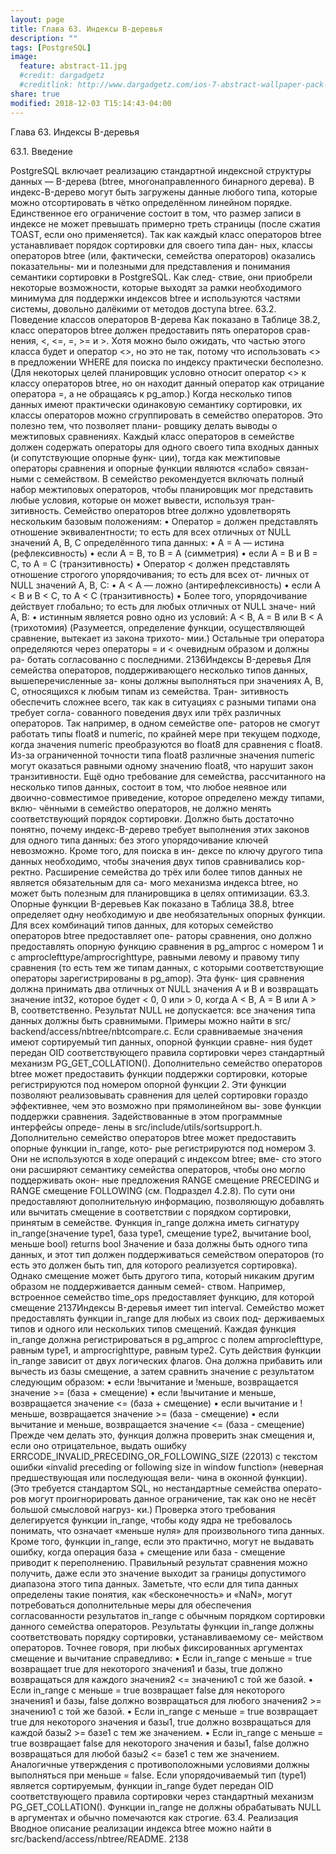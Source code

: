 ```yaml
---
layout: page
title: Глава 63. Индексы B-деревья
description: ""
tags: [PostgreSQL]
image:
  feature: abstract-11.jpg
  #credit: dargadgetz
  #creditlink: http://www.dargadgetz.com/ios-7-abstract-wallpaper-pack-for-iphone-5-and-ipod-touch-retina/
share: true
modified: 2018-12-03 T15:14:43-04:00
---
```


Глава 63. Индексы B-деревья

63.1. Введение

PostgreSQL включает реализацию стандартной индексной структуры данных — B-дерева (btree,
многонаправленного бинарного дерева). В индекс-B-дерево могут быть загружены данные любого
типа, которые можно отсортировать в чётко определённом линейном порядке. Единственное его
ограничение состоит в том, что размер записи в индексе не может превышать примерно треть
страницы (после сжатия TOAST, если оно применяется).
Так как каждый класс операторов btree устанавливает порядок сортировки для своего типа дан-
ных, классы операторов btree (или, фактически, семейства операторов) оказались показательны-
ми и полезными для представления и понимания семантики сортировки в PostgreSQL. Как след-
ствие, они приобрели некоторые возможности, которые выходят за рамки необходимого минимума
для поддержки индексов btree и используются частями системы, довольно далёкими от методов
доступа btree.
63.2. Поведение классов операторов B-дерева
Как показано в Таблице 38.2, класс операторов btree должен предоставить пять операторов срав-
нения, <, <=, =, >= и >. Хотя можно было ожидать, что частью этого класса будет и оператор <>, но
это не так, потому что использовать <> в предложении WHERE для поиска по индексу практически
бесполезно. (Для некоторых целей планировщик условно относит оператор <> к классу операторов
btree, но он находит данный оператор как отрицание оператора =, а не обращаясь к pg_amop.)
Когда несколько типов данных имеют практически одинаковую семантику сортировки, их классы
операторов можно сгруппировать в семейство операторов. Это полезно тем, что позволяет плани-
ровщику делать выводы о межтиповых сравнениях. Каждый класс операторов в семействе должен
содержать операторы для одного своего типа входных данных (и сопутствующие опорные функ-
ции), тогда как межтиповые операторы сравнения и опорные функции являются «слабо» связан-
ными с семейством. В семейство рекомендуется включать полный набор межтиповых операторов,
чтобы планировщик мог представить любые условия, которые он может вывести, используя тран-
зитивность.
Семейство операторов btree должно удовлетворять нескольким базовым положениям:
• Оператор = должен представлять отношение эквивалентности; то есть для всех отличных от
NULL значений A, B, C определённого типа данных:
• A = A — истина (рефлексивность)
• если A = B, то B = A (симметрия)
• если A = B и B = C, то A = C (транзитивность)
• Оператор < должен представлять отношение строгого упорядочивания; то есть для всех от-
личных от NULL значений A, B, C:
• A < A — ложно (антирефлексивность)
• если A < B и B < C, то A < C (транзитивность)
• Более того, упорядочивание действует глобально; то есть для любых отличных от NULL значе-
ний A, B:
• истинным является ровно одно из условий: A < B, A = B или B < A (трихотомия)
(Разумеется, определение функции, осуществляющей сравнение, вытекает из закона трихото-
мии.)
Остальные три оператора определяются через операторы = и < очевидным образом и должны ра-
ботать согласованно с последними.
2136Индексы B-деревья
Для семейства операторов, поддерживающего несколько типов данных, вышеперечисленные за-
коны должны выполняться при значениях A, B, C, относящихся к любым типам из семейства. Тран-
зитивность обеспечить сложнее всего, так как в ситуациях с разными типами она требует согла-
сованного поведения двух или трёх различных операторов. Так например, в одном семействе опе-
раторов не смогут работать типы float8 и numeric, по крайней мере при текущем подходе, когда
значения numeric преобразуются во float8 для сравнения с float8. Из-за ограниченной точности
типа float8 различные значения numeric могут оказаться равными одному значению float8, что
нарушит закон транзитивности.
Ещё одно требование для семейства, рассчитанного на несколько типов данных, состоит в том, что
любое неявное или двоично-совместимое приведение, которое определено между типами, вклю-
чёнными в семейство операторов, не должно менять соответствующий порядок сортировки.
Должно быть достаточно понятно, почему индекс-B-дерево требует выполнения этих законов для
одного типа данных: без этого упорядочивание ключей невозможно. Кроме того, для поиска в ин-
дексе по ключу другого типа данных необходимо, чтобы значения двух типов сравнивались кор-
ректно. Расширение семейства до трёх или более типов данных не является обязательным для са-
мого механизма индекса btree, но может быть полезным для планировщика в целях оптимизации.
63.3. Опорные функции B-деревьев
Как показано в Таблица 38.8, btree определяет одну необходимую и две необязательных опорных
функции.
Для всех комбинаций типов данных, для которых семейство операторов btree предоставляет опе-
раторы сравнения, оно должно предоставлять опорную функцию сравнения в pg_amproc с номером
1 и c amproclefttype/amprocrighttype, равными левому и правому типу сравнения (то есть тем же
типам данных, с которыми соответствующие операторы зарегистрированы в pg_amop). Эта функ-
ция сравнения должна принимать два отличных от NULL значения A и B и возвращать значение
int32, которое будет < 0, 0 или > 0, когда A < B, A = B или A > B, соответственно. Результат NULL не
допускается: все значения типа данных должны быть сравнимыми. Примеры можно найти в src/
backend/access/nbtree/nbtcompare.c.
Если сравниваемые значения имеют сортируемый тип данных, опорной функции сравне-
ния будет передан OID соответствующего правила сортировки через стандартный механизм
PG_GET_COLLATION().
Дополнительно семейство операторов btree может предоставить функции поддержки сортировки,
которые регистрируются под номером опорной функции 2. Эти функции позволяют реализовывать
сравнения для целей сортировки гораздо эффективнее, чем это возможно при прямолинейном вы-
зове функции поддержки сравнения. Задействованные в этом программные интерфейсы опреде-
лены в src/include/utils/sortsupport.h.
Дополнительно семейство операторов btree может предоставить опорные функции in_range, кото-
рые регистрируются под номером 3. Они не используются в ходе операций с индексом btree; вме-
сто этого они расширяют семантику семейства операторов, чтобы оно могло поддерживать окон-
ные предложения RANGE смещение PRECEDING и RANGE смещение FOLLOWING (см. Подраздел  4.2.8).
По сути они предоставляют дополнительную информацию, позволяющую добавлять или вычитать
смещение в соответствии с порядком сортировки, принятым в семействе.
Функция in_range должна иметь сигнатуру
in_range(значение type1, база type1, смещение type2, вычитание bool, меньше bool)
returns bool
Значение и база должны быть одного типа данных, и этот тип должен поддерживаться семейством
операторов (то есть это должен быть тип, для которого реализуется сортировка). Однако смещение
может быть другого типа, который никаким другим образом не поддерживается данным семей-
ством. Например, встроенное семейство time_ops предоставляет функцию, для которой смещение
2137Индексы B-деревья
имеет тип interval. Семейство может предоставлять функции in_range для любых из своих под-
держиваемых типов и одного или нескольких типов смещений. Каждая функция in_range должна
регистрироваться в pg_amproc с полем amproclefttype, равным type1, и amprocrighttype, равным
type2.
Суть действия функции in_range зависит от двух логических флагов. Она должна прибавить или
вычесть из базы смещение, а затем сравнить значение с результатом следующим образом:
• если !вычитание и !меньше, возвращается значение >= (база + смещение)
• если !вычитание и меньше, возвращается значение <= (база + смещение)
• если вычитание и !меньше, возвращается значение >= (база - смещение)
• если вычитание и меньше, возвращается значение <= (база - смещение)
Прежде чем делать это, функция должна проверить знак смещения и, если оно отрицательное,
выдать ошибку ERRCODE_INVALID_PRECEDING_OR_FOLLOWING_SIZE (22013) с текстом ошибки «invalid
preceding or following size in window function» (неверная предшествующая или последующая вели-
чина в оконной функции). (Это требуется стандартом SQL, но нестандартные семейства операто-
ров могут проигнорировать данное ограничение, так как оно не несёт большой смысловой нагруз-
ки.) Проверка этого требования делегируется функции in_range, чтобы коду ядра не требовалось
понимать, что означает «меньше нуля» для произвольного типа данных.
Кроме того, функции in_range, если это практично, могут не выдавать ошибку, когда операция
база + смещение или база - смещение приводит к переполнению. Правильный результат сравнения
можно получить, даже если это значение выходит за границы допустимого диапазона этого типа
данных. Заметьте, что если для типа данных определены такие понятия, как «бесконечность» и
«NaN», могут потребоваться дополнительные меры для обеспечения согласованности результатов
in_range с обычным порядком сортировки данного семейства операторов.
Результаты функции in_range должны соответствовать порядку сортировки, устанавливаемому се-
мейством операторов. Точнее говоря, при любых фиксированных аргументах смещение и вычитание
справедливо:
• Если in_range с меньше = true возвращает true для некоторого значения1 и базы, true должно
возвращаться для каждого значения2 <= значению1 с той же базой.
• Если in_range с меньше = true возвращает false для некоторого значения1 и базы, false должно
возвращаться для любого значения2 >= значению1 с той же базой.
• Если in_range с меньше = true возвращает true для некоторого значения и базы1, true должно
возвращаться для каждой базы2 >= базе1 с тем же значением.
• Если in_range с меньше = true возвращает false для некоторого значения и базы1, false должно
возвращаться для любой базы2 <= базе1 с тем же значением.
Аналогичные утверждения с противоположными условиями должны выполняться при меньше =
false.
Если упорядочиваемый тип (type1) является сортируемым, функции in_range будет передан OID
соответствующего правила сортировки через стандартный механизм PG_GET_COLLATION().
Функции in_range не должны обрабатывать NULL в аргументах и обычно помечаются как строгие.
63.4. Реализация
Вводное описание реализации индекса btree можно найти в src/backend/access/nbtree/README.
2138
